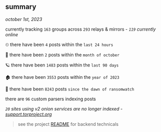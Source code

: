
## summary
_october 1st, 2023_

currently tracking `163` groups across `293` relays & mirrors - _`119` currently online_

⏲ there have been `4` posts within the `last 24 hours`

🦈 there have been `2` posts within the `month of october`

🪐 there have been `1483` posts within the `last 90 days`

🏚 there have been `3553` posts within the `year of 2023`

🦕 there have been `8243` posts `since the dawn of ransomwatch`

there are `96` custom parsers indexing posts

_`20` sites using v2 onion services are no longer indexed - [support.torproject.org](https://support.torproject.org/onionservices/v2-deprecation/)_

> see the project [README](https://github.com/joshhighet/ransomwatch#ransomwatch--) for backend technicals
